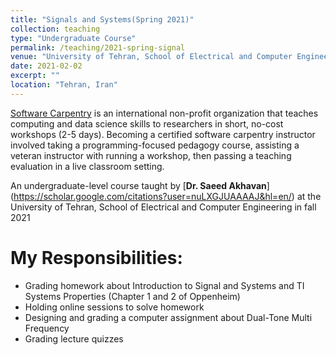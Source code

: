 ```yaml
---
title: "Signals and Systems(Spring 2021)"
collection: teaching
type: "Undergraduate Course"
permalink: /teaching/2021-spring-signal
venue: "University of Tehran, School of Electrical and Computer Engineering"
date: 2021-02-02
excerpt: ""
location: "Tehran, Iran"
---
```

[Software Carpentry](https://software-carpentry.org) is an international non-profit organization that teaches computing and data science skills to researchers in short, no-cost workshops (2-5 days). Becoming a certified software carpentry instructor involved taking a programming-focused pedagogy course, assisting a veteran instructor with running a workshop, then passing a teaching evaluation in a live classroom setting.

An undergraduate-level course taught by [**Dr. Saeed Akhavan**] (https://scholar.google.com/citations?user=nuLXGJUAAAAJ&hl=en/) at the University of Tehran, School of Electrical and Computer Engineering in fall 2021

My Responsibilities:
=====

* Grading homework about Introduction to Signal and Systems and TI Systems Properties (Chapter 1 and 2 of Oppenheim)
* Holding online sessions to solve homework
* Designing and grading a computer assignment about Dual-Tone Multi Frequency
* Grading lecture quizzes
